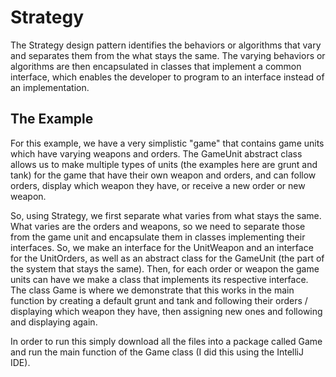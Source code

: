 # Strategy
The Strategy design pattern identifies the behaviors or algorithms that vary and separates them from the what stays the same. The varying behaviors or algorithms are then encapsulated in classes that implement a common interface, which enables the developer to program to an interface instead of an implementation.

## The Example
For this example, we have a very simplistic "game" that contains game units which have varying weapons and orders. The GameUnit abstract class allows us to make multiple types of units (the examples here are grunt and tank) for the game that have their own weapon and orders, and can follow orders, display which weapon they have, or receive a new order or new weapon.

So, using Strategy, we first separate what varies from what stays the same. What varies are the orders and weapons, so we need to separate those from the game unit and encapsulate them in classes implementing their interfaces. So, we make an interface for the UnitWeapon and an interface for the UnitOrders, as well as an abstract class for the GameUnit (the part of the system that stays the same). Then, for each order or weapon the game units can have we make a class that implements its respective interface. The class Game is where we demonstrate that this works in the main function by creating a default grunt and tank and following their orders / displaying which weapon they have, then assigning new ones and following and displaying again.

In order to run this simply download all the files into a package called Game and run the main function of the Game class (I did this using the IntelliJ IDE).
